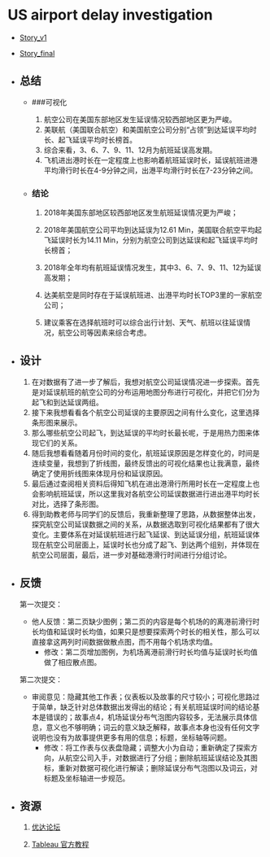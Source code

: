 # US airport delay investigation

 

- [Story_v1](<https://public.tableau.com/profile/bairongjun#!/vizhome/Tableau_project_1_15549061907690/1_1>)
- [Story_final](https://public.tableau.com/profile/bairongjun#!/vizhome/Air_delay/1?publish=yes)

   

- ## 总结   

  - ###可视化   

    1. 航空公司在美国东部地区发生延误情况较西部地区更为严峻。      
    2. 美联航（美国联合航空）和美国航空公司分别“占领”到达延误平均时长、起飞延误平均时长榜首。 
    3. 综合来看，3、6、7、9、11、12月为航班延误高发期。
    4. 飞机进出港时长在一定程度上也影响着航班延误时长，延误航班进港平均滑行时长在4-9分钟之间，出港平均滑行时长在7-23分钟之间。

    

  - ### 结论   

    1. 2018年美国东部地区较西部地区发生航班延误情况更为严峻；

    2. 2018年美国航空公司平均到达延误为12.61 Min，美国联合航空平均起飞延误时长为14.11 Min，分别为航空公司到达延误和起飞延误平均时长榜首；

    3. 2018年全年均有航班延误情况发生，其中3、6、7、9、11、12为延误高发期；

    4. 达美航空是同时存在于延误航班进、出港平均时长TOP3里的一家航空公司；

    5. 建议乘客在选择航班时可以综合出行计划、天气、航班以往延误情况，航空公司等因素来综合考虑。

       

        

- ## 设计

  1. 在对数据有了进一步了解后，我想对航空公司延误情况进一步探索。首先是对延误航班的航空公司的分布运用地图分布进行可视化，并把它们分为起飞和到达延误两组。
  2. 接下来我想看看各个航空公司延误的主要原因之间有什么变化，这里选择条形图来展示。
  3. 那么哪些航空公司起飞，到达延误的平均时长最长呢，于是用热力图来体现它们的关系。
  4. 随后我想看看随着月份时间的变化，航班延误原因是怎样变化的，时间是连续变量，我想到了折线图，最终反馈出的可视化结果也让我满意，最终确定了使用折线图来体现月份和延误原因。
  5. 最后通过查阅相关资料后得知飞机在进出港滑行所用时长在一定程度上也会影响航班延误，所以这里我对各航空公司延误数据进行进出港平均时长对比，选择了条形图。
  6. 得到助教老师与同学们的反馈后，我重新整理了思路，从数据整体出发，探究航空公司延误数据之间的关系，从数据选取到可视化结果都有了很大变化。主要体系在对延误航班进行起飞延误、到达延误分组，航班延误体现在航空公司层面上，延误时长也分成了起飞、到达两个组别，并体现在航空公司层面，最后，进一步对基础港滑行时间进行分组讨论。  



- ## 反馈

  第一次提交：

  - 他人反馈：第二页缺少图例；第二页的内容是每个机场的的离港前滑行时长均值和延误时长均值，如果只是想要探索两个时长的相关性，那么可以直接拿这两列时间数据做散点图，而不用每个机场求均值。
    - 修改：第二页增加图例，为机场离港前滑行时长均值与延误时长均值做了相应散点图。

  第二次提交：

  - 审阅意见：隐藏其他工作表；仪表板以及故事的尺寸较小；可视化思路过于简单，缺乏针对总体数据出发得出的结论；有关航班延误时间的结论基本是错误的；故事点4，机场延误分布气泡图内容较多，无法展示具体信息，意义也不够明确；词云的意义缺乏解释，故事点本身也没有任何文字说明也没有为故事提供更多有用的信息；标题，坐标轴等问题。
    - 修改：将工作表与仪表盘隐藏；调整大小为自动；重新确定了探索方向，从航空公司入手，对数据进行了分组；删除航班延误结论及其图标，重新对数据可视化进行解读；删除延误分布气泡图以及词云，对标题及坐标轴进一步规范。



- ## 资源

  1. [优达论坛](https://discussions.youdaxue.com/c/dand-new/dand-tableau)

  2. [Tableau 官方教程](https://onlinehelp.tableau.com/current/pro/desktop/en-us/maps.htm)

     

